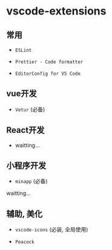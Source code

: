 # vscode-extensions

## 常用

- `ESLint`

- `Prettier - Code formatter`

- `EditorConfig for VS Code`

## vue开发

- `Vetur` (必备)

## React开发

- waitting...

## 小程序开发

- `minapp` (必备)

waitting...

## 辅助, 美化

- `vscode-icons` (必装, 全局使用)

- `Peacock`